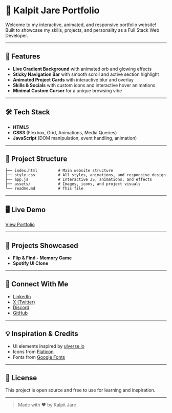# 🚀 Kalpit Jare Portfolio

Welcome to my interactive, animated, and responsive portfolio website! Built to showcase my skills, projects, and personality as a Full Stack Web Developer.

---

## 🌌 Features
- **Live Gradient Background** with animated orb and glowing effects
- **Sticky Navigation Bar** with smooth scroll and active section highlight
- **Animated Project Cards** with interactive blur and overlay
- **Skills & Socials** with custom icons and interactive hover animations
- **Minimal Custom Cursor** for a unique browsing vibe

---

## 🛠️ Tech Stack
- **HTML5**
- **CSS3** (Flexbox, Grid, Animations, Media Queries)
- **JavaScript** (DOM manipulation, event handling, animation)

---

## 📂 Project Structure
```
├── index.html         # Main website structure
├── style.css          # All styles, animations, and responsive design
├── app.js             # Interactive JS, animations, and effects
├── assets/            # Images, icons, and project visuals
└── readme.md          # This file
```

---

## 🖥️ Live Demo
[View Portfolio](https://kalpit118.github.io/portfolio)

---

## 🧩 Projects Showcased
- **Flip & Find - Memory Game**
- **Spotify UI Clone**

---

## 🤝 Connect With Me
- [LinkedIn](https://www.linkedin.com/in/kalpitjare/)
- [X (Twitter)](https://www.x.com/in/kalpitjare/)
- [Discord](https://discord.gg/Wbchvww3ca)
- [GitHub](https://github.com/kalpitjare118)

---

## 💡 Inspiration & Credits
- UI elements inspired by [uiverse.io](https://uiverse.io/)
- Icons from [Flaticon](https://www.flaticon.com/)
- Fonts from [Google Fonts](https://fonts.google.com/)

---

## 📝 License
This project is open source and free to use for learning and inspiration.

---

> Made with ❤️ by Kalpit Jare